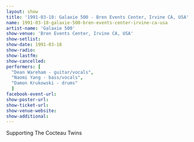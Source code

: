 ```yaml
---
layout: show
title: '1991-03-18: Galaxie 500 - Bren Events Center, Irvine CA, USA'
name: 1991-03-18-galaxie-500-bren-events-center-irvine-ca-usa
artist-name: 'Galaxie 500'
show-venue: 'Bren Events Center, Irvine CA, USA'
show-setlist: 
show-date: 1991-03-18
show-radio: 
show-lastfm: 
show-cancelled: 
performers: [
  "Dean Wareham - guitar/vocals",
  "Naomi Yang - bass/vocals",
  "Damon Krukowski - drums"
  ]
facebook-event-url: 
show-poster-url: 
show-ticket-url: 
show-venue-website: 
show-additional: 
---
```


Supporting The Cocteau Twins